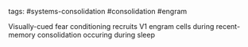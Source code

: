 tags: #systems-consolidation #consolidation #engram

Visually-cued fear conditioning recruits V1 engram cells during recent-memory consolidation occuring during sleep